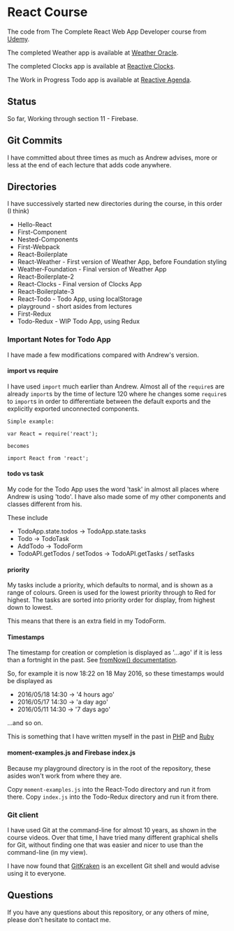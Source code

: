 # React Course

The code from The Complete React Web App Developer course from
[Udemy](https://www.udemy.com/the-complete-react-web-app-developer-course).

The completed Weather app is available at
[Weather Oracle](http://weather-oracle.herokuapp.com).

The completed Clocks app is available at
[Reactive Clocks](http://reactive-clocks.herokuapp.com).

The Work in Progress Todo app is available at
[Reactive Agenda](http://reactive-agenda.herokuapp.com).

## Status

So far, Working through section 11 - Firebase.

## Git Commits

I have committed about three times as much as Andrew advises, more or less at the end of
each lecture that adds code anywhere.

## Directories

I have successively started new directories during the course, in this order (I think)

* Hello-React
* First-Component
* Nested-Components
* First-Webpack
* React-Boilerplate
* React-Weather       - First version of Weather App, before Foundation styling
* Weather-Foundation  - Final version of Weather App
* React-Boilerplate-2
* React-Clocks        - Final version of Clocks App
* React-Boilerplate-3
* React-Todo          - Todo App, using localStorage
* playground          - short asides from lectures
* First-Redux
* Todo-Redux          - WIP Todo App, using Redux

### Important Notes for Todo App

I have made a few modifications compared with Andrew's version.

#### import vs require

I have used `import` much earlier than Andrew. Almost all of the `require`s are already
`import`s by the time of lecture 120 where he changes some `require`s to `import`s in
order to differentiate between the default exports and the explicitly exported
unconnected components.

```
Simple example:

var React = require('react');

becomes

import React from 'react';
```

#### todo vs task

My code for the Todo App uses the word 'task' in almost all places where Andrew is using 'todo'.
I have also made some of my other components and classes different from his.

These include

* TodoApp.state.todos -> TodoApp.state.tasks
* Todo -> TodoTask
* AddTodo -> TodoForm
* TodoAPI.getTodos / setTodos -> TodoAPI.getTasks / setTasks

#### priority

My tasks include a priority, which defaults to normal, and is shown as a range of
colours. Green is used for the lowest priority through to Red for highest. The tasks
are sorted into priority order for display, from highest down to lowest.

This means that there is an extra field in my TodoForm.

#### Timestamps

The timestamp for creation or completion is displayed as '...ago' if it is less than a fortnight
in the past. See [fromNow() documentation](http://momentjs.com/docs/#/displaying/fromnow/).

So, for example it is now 18:22 on 18 May 2016, so these timestamps would be displayed as

* 2016/05/18 14:30 -> '4 hours ago'
* 2016/05/17 14:30 -> 'a day ago'
* 2016/05/11 14:30 -> '7 days ago'

...and so on.

This is something that I have written myself in the past in
[PHP](https://github.com/JulianNicholls/RSS-Viewer/blob/master/humantime.php)
and
[Ruby](https://github.com/JulianNicholls/ruby-rss-reader/blob/master/humantime.rb)

#### moment-examples.js and Firebase index.js

Because my playground directory is in the root of the repository, these asides won't work
from where they are.

Copy `moment-examples.js` into the React-Todo directory and run it from there.
Copy `index.js` into the Todo-Redux directory and run it from there.

### Git client

I have used Git at the command-line for almost 10 years, as shown in the course videos.
Over that time, I have tried many different graphical shells for Git, without finding
one that was easier and nicer to use than the command-line (in my view).

I have now found that [GitKraken](https://www.gitkraken.com) is an excellent Git shell and
would advise using it to everyone.

## Questions

If you have any questions about this repository, or any others of mine, please don't hesitate
to contact me.
